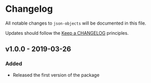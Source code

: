 # Changelog

All notable changes to `json-objects` will be documented in this file.

Updates should follow the [Keep a CHANGELOG](http://keepachangelog.com/) principles.

## v1.0.0 - 2019-03-26

### Added
- Released the first version of the package
